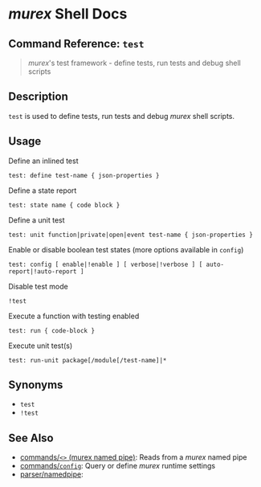 # _murex_ Shell Docs

## Command Reference: `test`

> _murex_'s test framework - define tests, run tests and debug shell scripts

## Description

`test` is used to define tests, run tests and debug _murex_ shell scripts.

## Usage

Define an inlined test

    test: define test-name { json-properties }
    
Define a state report

    test: state name { code block }
    
Define a unit test

    test: unit function|private|open|event test-name { json-properties }
    
Enable or disable boolean test states (more options available in `config`)

    test: config [ enable|!enable ] [ verbose|!verbose ] [ auto-report|!auto-report ]
    
Disable test mode

    !test
    
Execute a function with testing enabled

    test: run { code-block }
    
Execute unit test(s)

    test: run-unit package[/module[/test-name]|*

## Synonyms

* `test`
* `!test`


## See Also

* [commands/`<>` (murex named pipe)](../commands/namedpipe.md):
  Reads from a _murex_ named pipe
* [commands/`config`](../commands/config.md):
  Query or define _murex_ runtime settings
* [parser/namedpipe](../parser/namedpipe.md):
  